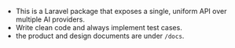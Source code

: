 - This is a Laravel package that exposes a single, uniform API over multiple AI providers. 
- Write clean code and always implement test cases. 
- the product and design documents are under `/docs`.